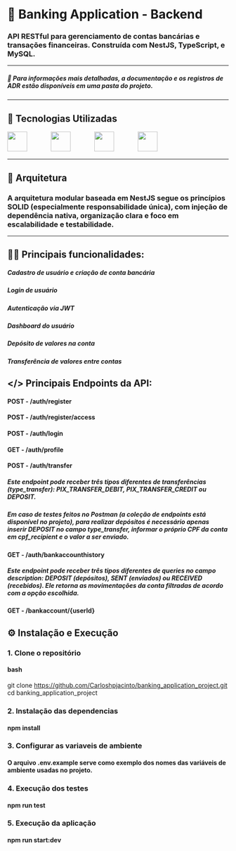 # 🏦 Banking Application - Backend

### API RESTful para gerenciamento de contas bancárias e transações financeiras. Construída com NestJS, TypeScript, e MySQL.

---

##### 📄 Para informações mais detalhadas, a documentação e os registros de ADR estão disponíveis em uma pasta do projeto.

---

## 🚀 Tecnologias Utilizadas

<div>
  <img src="https://cdn.jsdelivr.net/gh/devicons/devicon@latest/icons/nodejs/nodejs-original-wordmark.svg" width="45" height="45" style="margin-right: 50px;"/>
  <img src="https://cdn.jsdelivr.net/gh/devicons/devicon@latest/icons/typescript/typescript-original.svg" width="45" height="45" style="margin-right: 50px;"/>
  <img src="https://cdn.jsdelivr.net/gh/devicons/devicon@latest/icons/mysql/mysql-original-wordmark.svg" width="45" height="45" style="margin-right: 50px;"/>
  <img src="https://cdn.jsdelivr.net/gh/devicons/devicon@latest/icons/jest/jest-plain.svg" width="45" height="45"/>
</div>

---

## 📁 Arquitetura

### A arquitetura modular baseada em NestJS segue os princípios SOLID (especialmente responsabilidade única), com injeção de dependência nativa, organização clara e foco em escalabilidade e testabilidade.

---

## 👨‍💻 Principais funcionalidades:

 ##### Cadastro de usuário e criação de conta bancária
 ##### Login de usuário
 ##### Autenticação via JWT
 ##### Dashboard do usuário
 ##### Depósito de valores na conta
 ##### Transferência de valores entre contas

## </> Principais Endpoints da API:

#### POST - /auth/register

#### POST - /auth/register/access

#### POST - /auth/login

#### GET - /auth/profile

#### POST - /auth/transfer

##### Este endpoint pode receber três tipos diferentes de transferências (type_transfer): PIX_TRANSFER_DEBIT, PIX_TRANSFER_CREDIT ou DEPOSIT.

##### Em caso de testes feitos no Postman (a coleção de endpoints está disponível no projeto), para realizar depósitos é necessário apenas inserir DEPOSIT no campo type_transfer, informar o próprio CPF da conta em cpf_recipient e o valor a ser enviado.

#### GET - /auth/bankaccounthistory

##### Este endpoint pode receber três tipos diferentes de queries no campo description: DEPOSIT (depósitos), SENT (enviados) ou RECEIVED (recebidos). Ele retorna as movimentações da conta filtradas de acordo com a opção escolhida.

#### GET - /bankaccount/{userId}

## ⚙️ Instalação e Execução

### 1. Clone o repositório

#### bash

git clone https://github.com/Carloshpjacinto/banking_application_project.git<br>
cd banking_application_project

### 2. Instalação das dependencias

#### npm install

### 3. Configurar as variaveis de ambiente

#### O arquivo .env.example serve como exemplo dos nomes das variáveis de ambiente usadas no projeto.

### 4. Execução dos testes

#### npm run test

### 5. Execução da aplicação

#### npm run start:dev
